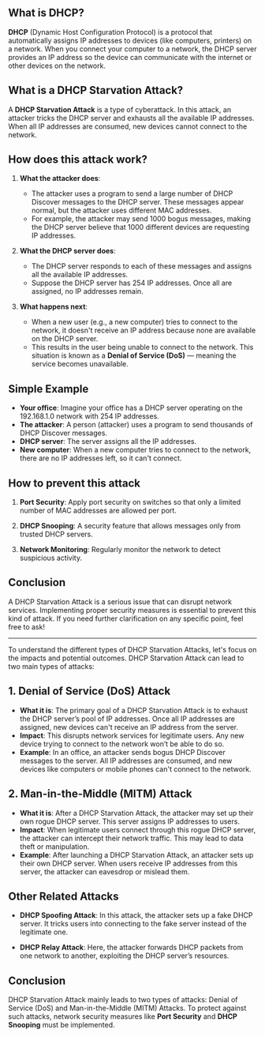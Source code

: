 ## What is DHCP?

**DHCP** (Dynamic Host Configuration Protocol) is a protocol that automatically assigns IP addresses to devices (like computers, printers) on a network. When you connect your computer to a network, the DHCP server provides an IP address so the device can communicate with the internet or other devices on the network.

## What is a DHCP Starvation Attack?

A **DHCP Starvation Attack** is a type of cyberattack. In this attack, an attacker tricks the DHCP server and exhausts all the available IP addresses. When all IP addresses are consumed, new devices cannot connect to the network.

## How does this attack work?

1. **What the attacker does**:
   - The attacker uses a program to send a large number of DHCP Discover messages to the DHCP server. These messages appear normal, but the attacker uses different MAC addresses.
   - For example, the attacker may send 1000 bogus messages, making the DHCP server believe that 1000 different devices are requesting IP addresses.

2. **What the DHCP server does**:
   - The DHCP server responds to each of these messages and assigns all the available IP addresses.
   - Suppose the DHCP server has 254 IP addresses. Once all are assigned, no IP addresses remain.

3. **What happens next**:
   - When a new user (e.g., a new computer) tries to connect to the network, it doesn't receive an IP address because none are available on the DHCP server.
   - This results in the user being unable to connect to the network. This situation is known as a **Denial of Service (DoS)** — meaning the service becomes unavailable.

## Simple Example

- **Your office**: Imagine your office has a DHCP server operating on the 192.168.1.0 network with 254 IP addresses.
- **The attacker**: A person (attacker) uses a program to send thousands of DHCP Discover messages.
- **DHCP server**: The server assigns all the IP addresses.
- **New computer**: When a new computer tries to connect to the network, there are no IP addresses left, so it can't connect.

## How to prevent this attack

1. **Port Security**: Apply port security on switches so that only a limited number of MAC addresses are allowed per port.

2. **DHCP Snooping**: A security feature that allows messages only from trusted DHCP servers.

3. **Network Monitoring**: Regularly monitor the network to detect suspicious activity.

## Conclusion

A DHCP Starvation Attack is a serious issue that can disrupt network services. Implementing proper security measures is essential to prevent this kind of attack. If you need further clarification on any specific point, feel free to ask!

---

To understand the different types of DHCP Starvation Attacks, let's focus on the impacts and potential outcomes. DHCP Starvation Attack can lead to two main types of attacks:

## 1. Denial of Service (DoS) Attack
- **What it is**: The primary goal of a DHCP Starvation Attack is to exhaust the DHCP server’s pool of IP addresses. Once all IP addresses are assigned, new devices can't receive an IP address from the server.
- **Impact**: This disrupts network services for legitimate users. Any new device trying to connect to the network won’t be able to do so.
- **Example**: In an office, an attacker sends bogus DHCP Discover messages to the server. All IP addresses are consumed, and new devices like computers or mobile phones can't connect to the network.

## 2. Man-in-the-Middle (MITM) Attack
- **What it is**: After a DHCP Starvation Attack, the attacker may set up their own rogue DHCP server. This server assigns IP addresses to users.
- **Impact**: When legitimate users connect through this rogue DHCP server, the attacker can intercept their network traffic. This may lead to data theft or manipulation.
- **Example**: After launching a DHCP Starvation Attack, an attacker sets up their own DHCP server. When users receive IP addresses from this server, the attacker can eavesdrop or mislead them.

## Other Related Attacks

- **DHCP Spoofing Attack**: In this attack, the attacker sets up a fake DHCP server. It tricks users into connecting to the fake server instead of the legitimate one.

- **DHCP Relay Attack**: Here, the attacker forwards DHCP packets from one network to another, exploiting the DHCP server’s resources.

## Conclusion

DHCP Starvation Attack mainly leads to two types of attacks: Denial of Service (DoS) and Man-in-the-Middle (MITM) Attacks. To protect against such attacks, network security measures like **Port Security** and **DHCP Snooping** must be implemented.

